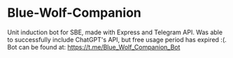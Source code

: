# Blue-Wolf-Companion

Unit induction bot for SBE, made with Express and Telegram API. Was able to successfully include ChatGPT's API, but free usage period has expired :(.
Bot can be found at: https://t.me/Blue_Wolf_Companion_Bot
